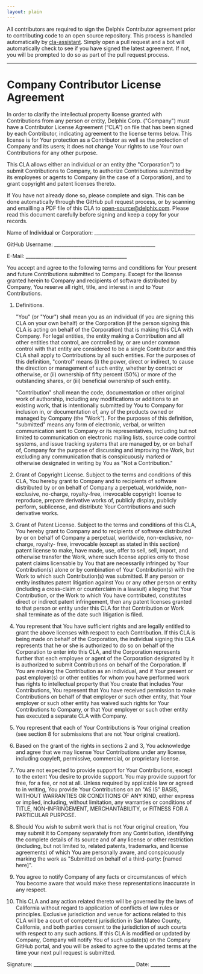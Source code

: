 ```yaml
---
layout: plain
---
```


All contributors are required to sign the Delphix Contributor agreement prior
to contributing code to an open source repository. This process is handled
automatically by [cla-assistant](http://cla-assistant.io). Simply open a pull
request and a bot will automatically check to see if you have signed the
latest agreement. If not, you will be prompted to do so as part of the pull
request process.

---

# Company Contributor License Agreement

In order to clarify the intellectual property license granted with
Contributions from any person or entity, Delphix Corp. ("Company") must have a
Contributor License Agreement (“CLA”) on file that has been signed by each
Contributor, indicating agreement to the license terms below. This license is
for Your protection as a Contributor as well as the protection of Company and
its users; it does not change Your rights to use Your own Contributions for
any other purpose.

This CLA allows either an individual or an entity (the "Corporation") to
submit Contributions to Company, to authorize Contributions submitted by its
employees or agents to Company (in the case of a Corporation), and to grant
copyright and patent licenses thereto.

If You have not already done so, please complete and sign. This can be done
automatically through the GitHub pull request process, or by scanning and
emailling a PDF file of this CLA to
[open-source@delphix.com](mailto:open-source@delphix.com). Please read this
document carefully before signing and keep a copy for your records.

Name of Individual or Corporation: \_\_\_\_\_\_\_\_\_\_\_\_\_\_\_\_\_\_\_\_\_\_\_\_\_\_\_\_\_\_\_\_\_\_\_\_\_\_\_\_\_\_

GitHub Username: \_\_\_\_\_\_\_\_\_\_\_\_\_\_\_\_\_\_\_\_\_\_\_\_\_\_\_\_\_\_\_\_\_\_\_\_\_\_\_\_\_\_

E-Mail: \_\_\_\_\_\_\_\_\_\_\_\_\_\_\_\_\_\_\_\_\_\_\_\_\_\_\_\_\_\_\_\_\_\_\_\_\_\_\_\_\_\_

You accept and agree to the following terms and conditions for Your present
and future Contributions submitted to Company. Except for the license granted
herein to Company and recipients of software distributed by Company, You
reserve all right, title, and interest in and to Your Contributions.

1. Definitions.

    "You" (or "Your") shall mean you as an individual (if you are signing this CLA
    on your own behalf) or the Corporation (if the person signing this CLA is
    acting on behalf of the Corporation) that is making this CLA with Company. For
    legal entities, the entity making a Contribution and all other entities that
    control, are controlled by, or are under common control with that entity are
    considered to be a single Contributor and this CLA shall apply to
    Contributions by all such entities. For the purposes of this definition,
    "control" means (i) the power, direct or indirect, to cause the direction or
    management of such entity, whether by contract or otherwise, or (ii) ownership
    of fifty percent (50%) or more of the outstanding shares, or (iii) beneficial
    ownership of such entity.

    "Contribution" shall mean the code, documentation or other original work of
    authorship, including any modifications or additions to an existing work,
    that is intentionally submitted by You to Company for inclusion in, or
    documentation of, any of the products owned or managed by Company (the
    "Work"). For the purposes of this definition, "submitted" means any form
    of electronic, verbal, or written communication sent to Company or its
    representatives, including but not limited to communication on electronic
    mailing lists, source code control systems, and issue tracking systems
    that are managed by, or on behalf of, Company for the purpose of
    discussing and improving the Work, but excluding any communication that is
    conspicuously marked or otherwise designated in writing by You as "Not a
    Contribution."

2. Grant of Copyright License. Subject to the terms and conditions of this
    CLA, You hereby grant to Company and to recipients of software distributed by
    or on behalf of Company a perpetual, worldwide, non-exclusive, no-charge,
    royalty-free, irrevocable copyright license to reproduce, prepare derivative
    works of, publicly display, publicly perform, sublicense, and distribute Your
    Contributions and such derivative works.

3. Grant of Patent License. Subject to the terms and conditions of this CLA,
    You hereby grant to Company and to recipients of software distributed by or on
    behalf of Company a perpetual, worldwide, non-exclusive, no-charge, royalty-
    free, irrevocable (except as stated in this section) patent license to make,
    have made, use, offer to sell, sell, import, and otherwise transfer the Work,
    where such license applies only to those patent claims licensable by You that
    are necessarily infringed by Your Contribution(s) alone or by combination of
    Your Contribution(s) with the Work to which such Contribution(s) was
    submitted. If any person or entity institutes patent litigation against You or
    any other person or entity (including a cross-claim or counterclaim in a
    lawsuit) alleging that Your Contribution, or the Work to which You have
    contributed, constitutes direct or indirect patent infringement, then any
    patent licenses granted to that person or entity under this CLA for that
    Contribution or Work shall terminate as of the date such litigation is filed.

4. You represent that You have sufficient rights and are legally entitled to
    grant the above licenses with respect to each Contribution. If this CLA is
    being made on behalf of the Corporation, the individual signing this CLA
    represents that he or she is authorized to do so on behalf of the Corporation
    to enter into this CLA, and the Corporation represents further that each
    employee or agent of the Corporation designated by it is authorized to submit
    Contributions on behalf of the Corporation. If You are making the Contribution
    as an individual, and if Your present or past employer(s) or other entities
    for whom you have performed work has rights to intellectual property that You
    create that includes Your Contributions, You represent that You have received
    permission to make Contributions on behalf of that employer or such other
    entity, that Your employer or such other entity has waived such rights for
    Your Contributions to Company, or that Your employer or such other entity has
    executed a separate CLA with Company.

5. You represent that each of Your Contributions is Your original creation
    (see section 8 for submissions that are not Your original creation).

6. Based on the grant of the rights in sections 2 and 3, You acknowledge and
    agree that we may license Your Contributions under any license, including
    copyleft, permissive, commercial, or proprietary license.

7. You are not expected to provide support for Your Contributions, except to
    the extent You desire to provide support. You may provide support for free,
    for a fee, or not at all. Unless required by applicable law or agreed to in
    writing, You provide Your Contributions on an "AS IS" BASIS, WITHOUT
    WARRANTIES OR CONDITIONS OF ANY KIND, either express or implied, including,
    without limitation, any warranties or conditions of TITLE, NON-INFRINGEMENT,
    MERCHANTABILITY, or FITNESS FOR A PARTICULAR PURPOSE.

8. Should You wish to submit work that is not Your original creation, You may
    submit it to Company separately from any Contribution, identifying the
    complete details of its source and of any license or other restriction
    (including, but not limited to, related patents, trademarks, and license
    agreements) of which You are personally aware, and conspicuously marking the
    work as "Submitted on behalf of a third-party: [named here]".

9. You agree to notify Company of any facts or circumstances of which You
    become aware that would make these representations inaccurate in any respect.

10. This CLA and any action related thereto will be governed by the laws of
    California without regard to application of conflicts of law rules or
    principles. Exclusive jurisdiction and venue for actions related to this CLA
    will be a court of competent jurisdiction in San Mateo County, California, and
    both parties consent to the jurisdiction of such courts with respect to any
    such actions. If this CLA is modified or updated by Company, Company will
    notify You of such update(s) on the Company GitHub portal, and you will be
    asked to agree to the updated terms at the time your next pull request is
    submitted.


Signature: \_\_\_\_\_\_\_\_\_\_\_\_\_\_\_\_\_\_\_\_\_\_\_\_\_\_\_\_\_\_\_\_\_\_\_\_\_\_\_\_\_\_
Date: \_\_\_\_\_\_\_\_